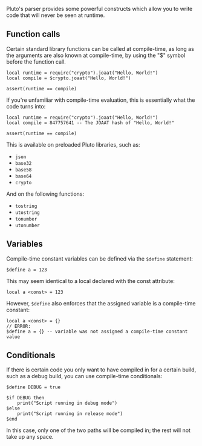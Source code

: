 Pluto's parser provides some powerful constructs which allow you to write code that will never be seen at runtime.

## Function calls

Certain standard library functions can be called at compile-time, as long as the arguments are also known at compile-time, by using the "$" symbol before the function call.

```pluto showLineNumbers
local runtime = require("crypto").joaat("Hello, World!")
local compile = $crypto.joaat("Hello, World!")

assert(runtime == compile)
```
If you're unfamiliar with compile-time evaluation, this is essentially what the code turns into:
```pluto showLineNumbers
local runtime = require("crypto").joaat("Hello, World!")
local compile = 847757641 -- The JOAAT hash of "Hello, World!"

assert(runtime == compile)
```

This is available on preloaded Pluto libraries, such as:
- `json`
- `base32`
- `base58`
- `base64`
- `crypto`

And on the following functions:
- `tostring`
- `utostring`
- `tonumber`
- `utonumber`

## Variables

Compile-time constant variables can be defined via the `$define` statement:
```pluto
$define a = 123
```
This may seem identical to a local declared with the const attribute:
```pluto
local a <const> = 123
```
However, `$define` also enforces that the assigned variable is a compile-time constant:
```pluto
local a <const> = {}
// ERROR:
$define a = {} -- variable was not assigned a compile-time constant value
```

## Conditionals

If there is certain code you only want to have compiled in for a certain build, such as a debug build, you can use compile-time conditionals:

```pluto
$define DEBUG = true

$if DEBUG then
    print("Script running in debug mode")
$else
    print("Script running in release mode")
$end
```

In this case, only one of the two paths will be compiled in; the rest will not take up any space.
